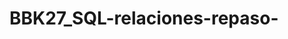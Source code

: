  # BBK27_SQL-relaciones-repaso-
 
<!--2.1.Crear diagrama
Crea un diagrama utilizando DBeaver de una base de datos de un e-commerce (tienda online) con las siguientes tablas:
Tabla User
Tabla Product
Tabla Order
Tabla Category
Debe mostrar los tipos de relaciones entre cada tabla. *Recuerda que en el caso de una relación muchos a muchos necesitarás una tabla intermedia.

2.2. Ejecuta las siguientes consultas SQL
A continuación, deberás realizar las siguientes consultas SQL:

2.2.1 INSERTAR DATOS

Inserte al menos 5 nuevos usuarios.
Inserte al menos 5 nuevos productos.
Inserte al menos 5 nuevos pedidos(orders).
Inserte al menos 2 tipos de categorías.

		
2.2.2 ACTUALIZAR DATOS

Cambiar el nombre de un producto. Para ello, genera una consulta que afecte solo a un determinado producto en función de su id.
Cambiar el precio de un producto a 50€. Para ello, genera una consulta que afecte solo a un determinado producto en función de su  id.

2.2.3 OBTENER DATOS

Selecciona todos los productos con un precio superior a 20€.
Muestra de forma descendente los productos.
Selecciona todos los productos y que muestre la categoría a la que pertenecen.
Selecciona todos los usuarios y muestre sus pedidos.
Selecciona un producto por su id y que muestre la categoría a la que pertenece.
Selecciona a un usuario por su id y muestra los pedidos que tiene.




3. Extra
3.1.1 BORRAR DATOS
⦁ Elimina un producto por su id.

3.2 Actualizar diagrama
Crea una nueva tabla reviews y añadela al diagrama, especificando también el tipo de relación.

3.3. Ejecuta las siguientes consultas SQL
A continuación, deberás realizar las siguientes consultas SQL:
3.3.1 INSERTAR DATOS

Inserta al menos 5 nuevas reviews.

		
3.3.2 ACTUALIZAR DATOS

Cambia el contenido de una review

3.3.3 OBTENER DATOS

Selecciona todas las reviews.
Selecciona todos los productos con sus respectivas reviews.
Muestra un producto con sus reviews.
Muestra los productos junto a la categoría a la que pertenece y sus reviews.
Selecciona un usuario y muestra sus pedidos junto a los productos que contiene cada pedido.
